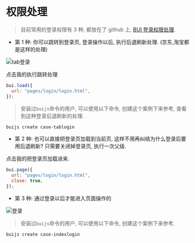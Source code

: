 # 权限处理

> 目前常用的登录权限有 3 种, 都放在了 github 上, [BUI 登录权限处理](https://github.com/imouou/BUI-Login).

- 第 1 种: 你可以跳转到登录页, 登录操作以后, 执行后退刷新处理. (京东,淘宝都是这样的处理)

![tab登录](/static/images/bui-page.png)

点击我的执行跳转处理

```js
bui.load({
  url: "pages/login/login.html",
});
```

> 安装过`buijs`命令的用户, 可以使用以下命令, 创建这个案例下来参考, 查看到这种登录后退刷新的处理.

```bash
buijs create case-tablogin
```

- 第 2 种: 也可以直接把登录页加载到当前页, 这样不用再纠结为什么登录后要用后退刷新? 只需要关闭掉登录页, 执行一次父级.

点击我的把登录页加载进来.

```js
bui.page({
  url: "pages/login/login.html",
  close: true,
});
```

- 第 3 种: 通过登录以后才能进入页面操作的

![登录](/static/images/login.png)

> 安装过`buijs`命令的用户, 可以使用以下命令, 创建这个案例下来参考.

```bash
buijs create case-indexlogin
```
